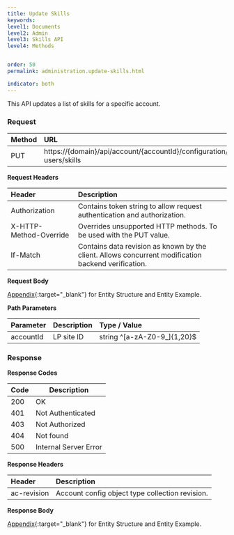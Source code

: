 ```yaml
---
title: Update Skills
keywords:
level1: Documents
level2: Admin
level3: Skills API
level4: Methods


order: 50
permalink: administration.update-skills.html

indicator: both
---
```


This API updates a list of skills for a specific account.

### Request

 |Method | URL |
 |:--- | :--- |
 |PUT | https://{domain}/api/account/{accountId}/configuration/le-users/skills |

**Request Headers**

| Header | Description |
 |:--- | :--- |
 |Authorization | Contains token string to allow request authentication and authorization.  |
 |X-HTTP-Method-Override|  Overrides unsupported HTTP methods.  To be used with the PUT value. |
 |If-Match  |Contains data revision as known by the client. Allows concurrent modification backend verification.  |
  
**Request Body** 

[Appendix](administration-skills-appendix.html){:target="_blank"} for Entity Structure and Entity Example.

**Path Parameters**

 |Parameter | Description  |Type / Value |
 |:---|  :--- | :--- |
 |accountId | LP site ID | string ^[a-zA-Z0-9_]{1,20}$ |

### Response

**Response Codes** 

| Code | Description           |
|------|-----------------------|
| 200  | OK                    |
| 401  | Not Authenticated     |
| 403  | Not Authorized        | 
| 404  | Not found             | 
| 500  | Internal Server Error |

**Response Headers**

 |Header  |Description |
| :-------  | :-----  |
| ac-revision | Account config object type collection revision. | 

**Response Body**

[Appendix](administration-skills-appendix.html){:target="_blank"} for Entity Structure and Entity Example.
